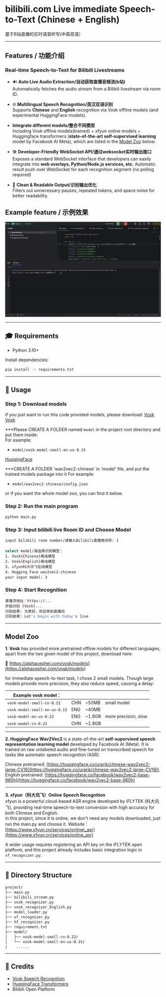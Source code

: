# bilibili.com Live immediate Speech-to-Text (Chinese + English)

基于B站直播的实时语音听写(中英双语）

---

## Features / 功能介绍

### Real-time Speech-to-Text for Bilibili Livestreams

- 🔊 **Auto Live Audio Extraction/自动获取直播音频流(b站)**\
  Automatically fetches the audio stream from a Bilibili livestream via room ID.

- 🌐 **Multilingual Speech Recognition/英汉双语识别**\
  Supports **Chinese** and **English** recognition via Vosk offline models (and experimental HuggingFace models).

- **Integrate different models/整合不同模型**\
  Including Vosk offline models(trained) + xfyun online models + Huggingface transformers (**state-of-the-art self-supervised learning** model by Facebook AI Meta), which are listed in the [Model Zoo](#model-zoo) below.

- 🛠️ **Developer-Friendly WebSocket API/通过websocket实时输出接口**\
  Exposes a standard WebSocket interface that developers can easily integrate into **web overlays, Python/Node.js services, etc.** Automatic result push over WebSocket for each recognition segment (no polling required)

- 🚨 **Clean & Readable Output/识别输出优化**\
  Filters out unnecessary pauses, repeated tokens, and space noise for better readability.

## Example feature / 示例效果



![Live Demo](./ezgif-1058bfb2b77c30.gif)



---

## 🎓 Requirements

- Python 3.10+
  
Install dependencies:
```bash
pip install -r requirements.txt
```

---

## 📖 Usage

### Step 1: Download models
if you just want to run this code provided models, please download:
 [Vosk](https://alphacephei.com/vosk/models/vosk-model-small-en-us-0.15.zip) 
 [Vosk](https://alphacephei.com/vosk/models/vosk-model-small-cn-0.22.zip) 
 
 ***Please CREATE A FOLDER named `model` in the project root directory and put them inside:  
 For example:
 - `model/vosk-model-small-en-us-0.15`
 
 [HuggingFace](https://huggingface.co/jonatasgrosman/wav2vec2-large-xlsr-53-chinese-zh-cn/tree/main) 
 
 ***CREATE A FOLDER 'wav2vec2-chinese' in 'model' file, and put the trained models package into it
 For example:
 - `model/wav2vec2-chinese/config.json`

or if you want the whole model zoo, you can find it below.

### Step 2: Run the main program

```bash
python main.py
```

### Step 3: Input bilibili live Room ID and Choose Model

```bash
input bilibili room number/请输入Bilibili直播房间号: 1

select model/请选择识别模型：
1. Vosk(Chinese)离线模型
2. Vosk(English)离线模型
3. xfyun科大讯飞在线模型
4. Hugging Face wav2vec2-chinese
your input model: 3
```

### Step 4: Start Recognition

```bash
直播流地址：https://...
开始识别 (Vosk)...
识别结果: 大家好，欢迎来到直播间
识别结果: Let's begin with today's live
```

---

## Model Zoo

**1. Vosk** has provided more pretrained offline models for different languages, apart from the two given model of this project, download here:

🔗 [https://alphacephei.com/vosk/models](https://alphacephei.com/vosk/models)

for immediate speech-to-text task, I chose 2 small models. Though large models provide more precision, they also reduce speed, causing a delay:

| **Example vosk model：**       |     |         |                      |
| ----------------------------- | --- | ------- | -------------------- |
| `vosk-model-small-cn-0.22`    | CHN | \~50MB  | small model          |
| `vosk-model-small-en-us-0.15` | ENG | \~40MB  |                      |
| `vosk-model-en-us-0.22`       | ENG | \~1.8GB | more precision, slow |
| `vosk-model-cn-0.22`          | CHN | \~1.8GB |                      |

---

**2. HuggingFace** **Wav2Vec2** is a state-of-the-art **self-supervised speech representation learning model** developed by Facebook AI (Meta). It is trained on raw unlabeled audio and fine-tuned on transcribed speech for tasks like automatic speech recognition (ASR).

Chinese pretrained: [https://huggingface.co/urarik/chinese-wav2vec2-large-CV16](https://huggingface.co/urarik/chinese-wav2vec2-large-CV16)\
English pretrained: [https://huggingface.co/facebook/wav2vec2-base-960h](https://huggingface.co/facebook/wav2vec2-base-960h)

---

**3. xfyun（科大讯飞）Online Speech Recognition**\
xfyun is a powerful cloud-based ASR engine developed by iFLYTEK (科大讯飞), providing real-time speech-to-text conversion with high accuracy for both Chinese and English.\
in this project, since it is online, we don't need any models downloaded, just run the main.py and choose it.
Website：[https://www.xfyun.cn/services/online\_asr](https://www.xfyun.cn/services/online_asr)

A wider usage requires registering an API key on the iFLYTEK open platform, and this project already includes basic integration logic in `xf_recognizer.py`.

---

## 📂 Directory Structure

```
project/
├── main.py
├── bilibili_stream.py
├── vosk_recognizer.py
├── vosk_recognizer_English.py
├── model_loader.py
├── xf_recognizer.py
├── hf_recognizer.py
├── requirement.txt
├── model/
│   ├── vosk-model-small-cn-0.22/
│   └── vosk-model-small-en-us-0.15/
|    ......
```

---

## 🙏 Credits

- [Vosk Speech Recognition](https://alphacephei.com/vosk/)
- [HuggingFace Transformers](https://huggingface.co/models)
- Bilibili Open Platform
